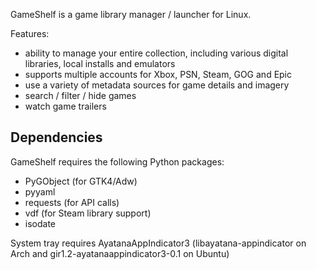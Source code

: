GameShelf is a game library manager / launcher for Linux.

Features:

* ability to manage your entire collection, including various digital libraries, local installs and emulators
* supports multiple accounts for Xbox, PSN, Steam, GOG and Epic
* use a variety of metadata sources for game details and imagery
* search / filter / hide games
* watch game trailers

## Dependencies

GameShelf requires the following Python packages:

* PyGObject (for GTK4/Adw)
* pyyaml
* requests (for API calls)
* vdf (for Steam library support)
* isodate

System tray requires AyatanaAppIndicator3 (libayatana-appindicator on Arch and gir1.2-ayatanaappindicator3-0.1 on Ubuntu)
